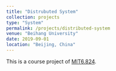 ```yaml
---
title: "Distrubuted System"
collection: projects
type: "System"
permalink: /projects/distributed-system
venue: "Beihang University"
date: 2019-09-01
location: "Beijing, China"
---
```


This is a course project of [MIT6.824](https://github.com/SaberArthurus/MIT6.824). 
